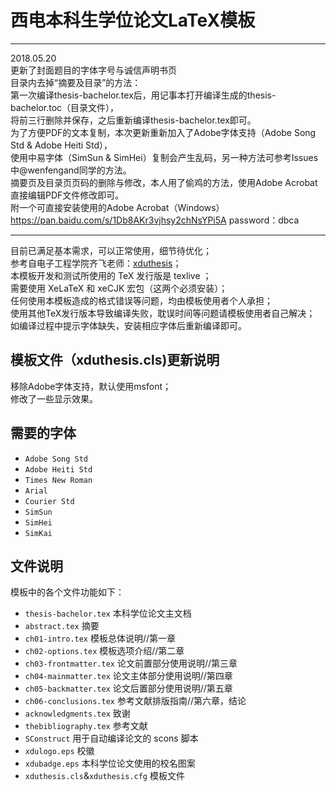 # 西电本科生学位论文LaTeX模板
***
2018.05.20<br>
更新了封面题目的字体字号与诚信声明书页<br>
目录内去掉“摘要及目录”的方法：<br>
第一次编译thesis-bachelor.tex后，用记事本打开编译生成的thesis-bachelor.toc（目录文件），<br>
将前三行删除并保存，之后重新编译thesis-bachelor.tex即可。<br>
为了方便PDF的文本复制，本次更新重新加入了Adobe字体支持（Adobe Song Std & Adobe Heiti Std），<br>
使用中易字体（SimSun & SimHei）复制会产生乱码，另一种方法可参考Issues中@wenfengand同学的方法。<br>
摘要页及目录页页码的删除与修改，本人用了偷鸡的方法，使用Adobe Acrobat直接编辑PDF文件修改即可。<br>
附一个可直接安装使用的Adobe Acrobat（Windows）<br>
https://pan.baidu.com/s/1Db8AKr3vjhsy2chNsYPi5A password：dbca <br>
***
目前已满足基本需求，可以正常使用，细节待优化；<br>
参考自电子工程学院齐飞老师：[xduthesis](https://github.com/fredqi/xduthesis)；<br>
本模板开发和测试所使用的 TeX 发行版是 texlive ；<br>
需要使用 XeLaTeX 和 xeCJK 宏包（这两个必须安装）；<br>
任何使用本模板造成的格式错误等问题，均由模板使用者个人承担；<br>
使用其他TeX发行版本导致编译失败，耽误时间等问题请模板使用者自己解决；<br>
如编译过程中提示字体缺失，安装相应字体后重新编译即可。<br>

## 模板文件（xduthesis.cls)更新说明
移除Adobe字体支持，默认使用msfont；<br>
修改了一些显示效果。<br>


## 需要的字体
 - `Adobe Song Std`
 - `Adobe Heiti Std`
 - `Times New Roman`
 - `Arial`
 - `Courier Std`
 - `SimSun`
 - `SimHei`
 - `SimKai`

## 文件说明

模板中的各个文件功能如下：<br>
 - `thesis-bachelor.tex` 本科学位论文主文档<br>
 - `abstract.tex` 摘要<br>
 - `ch01-intro.tex` 模板总体说明//第一章<br>
 - `ch02-options.tex` 模板选项介绍//第二章<br>
 - `ch03-frontmatter.tex` 论文前置部分使用说明//第三章<br>
 - `ch04-mainmatter.tex` 论文主体部分使用说明//第四章<br>
 - `ch05-backmatter.tex` 论文后置部分使用说明//第五章<br>
 - `ch06-conclusions.tex` 参考文献排版指南//第六章，结论<br>
 - `acknowledgments.tex` 致谢<br>
 - `thebibliography.tex` 参考文献<br>
 - `SConstruct` 用于自动编译论文的 scons 脚本<br>
 - `xdulogo.eps` 校徽<br>
 - `xdubadge.eps` 本科学位论文使用的校名图案<br>
 - `xduthesis.cls`&`xduthesis.cfg` 模板文件<br>

